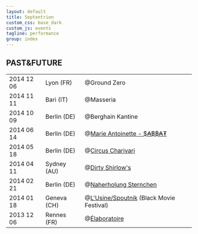 ```yaml
---
layout: default
title: Septentrion
custom_css: base_dark
custom_js: events
tagline: performance
group: index
---
```


<h2><b>PAST</b>&FUTURE</h2>
<table>
<tbody>
  <tr>
    <td class="date">2014 12 06</td>
    <td class="city">Lyon (FR)</td>
    <td class="location">@Ground Zero</td>
  </tr>
  <tr>
    <td class="date">2014 11 11</td>
    <td class="city">Bari (IT)</td>
    <td class="location">@Masseria</td>
  </tr>
  <tr>
    <td class="date">2014 10 09</td>
    <td class="city">Berlin (DE)</td>
    <td class="location">@Berghain Kantine</td>
  </tr>
  <tr>
    <td class="date">2014 06 14</td>
    <td class="city">Berlin (DE)</td>
    <td class="location">@<a href="https://www.facebook.com/events/305282139630686/313359165489650">Marie Antoinette - $₳฿฿₳₮</a></td>
  </tr>
    <tr>
      <td class="date">2014 05 18</td>
      <td class="city">Berlin (DE)</td>
      <td class="location">@<a href="http://circusbiennale.org/?section=programm&tag=sonntag-18-5">Circus Charivari</a></td>
    </tr>
    <tr>
      <td class="date">2014 04 11</td>
      <td class="city">Sydney (AU)</td>
      <td class="location">@<a href="http://www.facebook.com/events/761585653851639">Dirty Shirlow's</a></td>
    </tr>
    <tr>
      <td class="date">2014 02 21</td>
      <td class="city">Berlin (DE)</td>
      <td class="location">@<a href="http://www.naherholung-sternchen.de/">Naherholung Sternchen</a></td>
    </tr>
    <tr>
      <td class="date">2014 01 18</td>
      <td class="city">Geneva (CH)</td>
      <td class="location">@<a href="http://blackmovie.ch/2014/fr/nuits_blanches/nuit_blanche.php?nuit=2">L'Usine/Spoutnik</a> (Black Movie Festival)</td>
    </tr>
    <tr>
      <td class="date">2013 12 06</td>
      <td class="city">Rennes (FR)</td>
      <td class="location">@<a href="http://elaboratoire.eu.org/">Élaboratoire</a></td>
    </tr>
  </tbody>
</table>